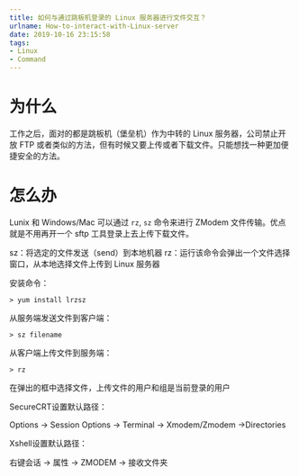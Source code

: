 ```yaml
---
title: 如何与通过跳板机登录的 Linux 服务器进行文件交互？
urlname: How-to-interact-with-Linux-server
date: 2019-10-16 23:15:58
tags:
- Linux
- Command
---
```

# 为什么

工作之后，面对的都是跳板机（堡垒机）作为中转的 Linux 服务器，公司禁止开放 FTP 或者类似的方法，但有时候又要上传或者下载文件。只能想找一种更加便捷安全的方法。

<!--more-->

# 怎么办

Lunix 和 Windows/Mac 可以通过 `rz`, `sz` 命令来进行 ZModem 文件传输。优点就是不用再开一个 sftp 工具登录上去上传下载文件。

sz：将选定的文件发送（send）到本地机器
rz：运行该命令会弹出一个文件选择窗口，从本地选择文件上传到 Linux 服务器

安装命令：
```
> yum install lrzsz
```
从服务端发送文件到客户端：
```
> sz filename
```
从客户端上传文件到服务端：
```
> rz
```
在弹出的框中选择文件，上传文件的用户和组是当前登录的用户

SecureCRT设置默认路径：

Options -> Session Options -> Terminal -> Xmodem/Zmodem ->Directories

Xshell设置默认路径：

右键会话 -> 属性 -> ZMODEM -> 接收文件夹